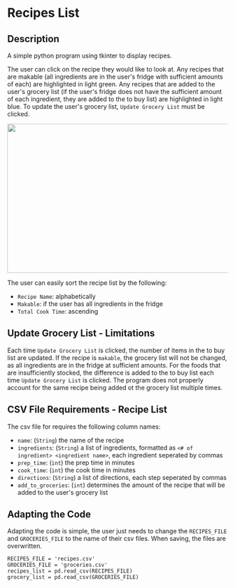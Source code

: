 # Recipes List
## Description
A simple python program using tkinter to display recipes.

The user can click on the recipe they would like to look at.
Any recipes that are makable (all ingredients are in the user's fridge with sufficient amounts of each) are highlighted in light green.
Any recipes that are added to the user's grocery list (if the user's fridge does not have the sufficient amount of each ingredient, they are added to the to buy list) are highlighted in light blue.
To update the user's grocery list, `Update Grocery List` must be clicked.

<img src="https://github.com/user-attachments/assets/fbd0ddad-c66a-4a1c-ba2b-251499838f2c" width="510" height="340"/>

The user can easily sort the recipe list by the following:
  - `Recipe Name`: alphabetically
  - `Makable`: if the user has all ingredients in the fridge
  - `Total Cook Time`: ascending

## Update Grocery List - Limitations
Each time `Update Grocery List` is clicked, the number of items in the to buy list are updated. 
If the recipe is `makable`, the grocery list will not be changed, as all ingredients are in the fridge at sufficient amounts.
For the foods that are insufficiently stocked, the difference is added to the to buy list each time `Update Grocery List` is clicked.
The program does not properly account for the same recipe being added ot the grocery list multiple times.

## CSV File Requirements - Recipe List
The csv file for requires the following column names:
  - `name`: (`String`) the name of the recipe
  - `ingredients`: (`String`) a list of ingredients, formatted as `<# of ingredient> <ingredient name>`, each ingredient seperated by commas
  - `prep_time`: (`int`) the prep time in minutes
  - `cook_time`: (`int`) the cook time in minutes
  - `directions`: (`String`) a list of directions, each step seperated by commas
  - `add_to_groceries`: (`int`) determines the amount of the recipe that will be added to the user's grocery list

## Adapting the Code
Adapting the code is simple, the user just needs to change the `RECIPES_FILE` and `GROCERIES_FILE` to the name of their csv files.
When saving, the files are overwritten.

```
RECIPES_FILE = 'recipes.csv'
GROCERIES_FILE = 'groceries.csv'
recipes_list = pd.read_csv(RECIPES_FILE)
grocery_list = pd.read_csv(GROCERIES_FILE)
```
